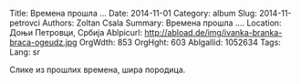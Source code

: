 Title: Времена прошла ...
Date: 2014-11-01
Category: album
Slug: 2014-11-petrovci
Authors: Zoltan Csala
Summary: Времена прошла ....
Location: Доњи Петровци, Србија
Ablpicurl: http://abload.de/img/ivanka-branka-braca-ogeudz.jpg
OrgWdth: 853
OrgHght: 603
Ablgallid: 1052634
Tags:
Lang: sr

Слике из прошлих времена, шира породица.
